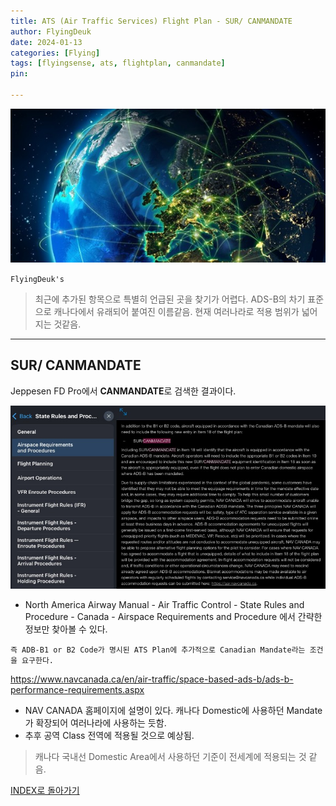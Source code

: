 ```yaml
---
title: ATS (Air Traffic Services) Flight Plan - SUR/ CANMANDATE
author: FlyingDeuk
date: 2024-01-13
categories: [Flying]
tags: [flyingsense, ats, flightplan, canmandate]
pin:

---
```


![ats](/img/flying/sense/ats.jpg)

`FlyingDeuk's`
> 최근에 추가된 항목으로 특별히 언급된 곳을 찾기가 어렵다. ADS-B의 차기 표준으로 캐나다에서 유래되어 붙여진 이름같음. 현재 여러나라로 적용 범위가 넓어지는 것같음. 

------------

## SUR/ CANMANDATE
Jeppesen FD Pro에서 **CANMANDATE**로 검색한 결과이다.

![rsp180](/img/flying/sense/canmandate.jpg)
- North America Airway Manual - Air Traffic Control - State Rules and Procedure - Canada - Airspace Requirements and Procedure 에서 간략한 정보만 찾아볼 수 있다. 

`즉 ADB-B1 or B2 Code가 명시된 ATS Plan에 추가적으로 Canadian Mandate라는 조건을 요구한다.`

<https://www.navcanada.ca/en/air-traffic/space-based-ads-b/ads-b-performance-requirements.aspx>
- NAV CANADA 홈페이지에 설명이 있다. 캐나다 Domestic에 사용하던 Mandate가 확장되어 여러나라에 사용하는 듯함. 
- 추후 공역 Class 전역에 적용될 것으로 예상됨. 

>캐나다 국내선 Domestic Area에서 사용하던 기준이 전세계에 적용되는 것 같음. 


[INDEX로 돌아가기](/posts/ats/)
